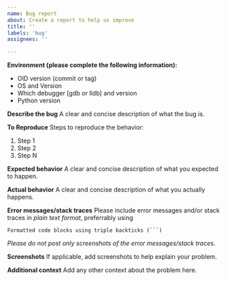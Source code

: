 ```yaml
---
name: Bug report
about: Create a report to help us improve
title: ''
labels: 'bug'
assignees: ''

---
```


**Environment (please complete the following information):**

- OID version (commit or tag)
- OS and Version
- Which debugger [gdb or lldb] and version
- Python version

**Describe the bug**
A clear and concise description of what the bug is.

**To Reproduce**
Steps to reproduce the behavior:

1. Step 1
2. Step 2
3. Step N

**Expected behavior**
A clear and concise description of what you expected to happen.

**Actual behavior**
A clear and concise description of what you actually happens.

**Error messages/stack traces**
Please include error messages and/or stack traces in *plain text format*, preferrably using

```
Formatted code blocks using triple backticks (```)
```

*Please do not post only screenshots of the error messages/stack traces.*

**Screenshots**
If applicable, add screenshots to help explain your problem.

**Additional context**
Add any other context about the problem here.
